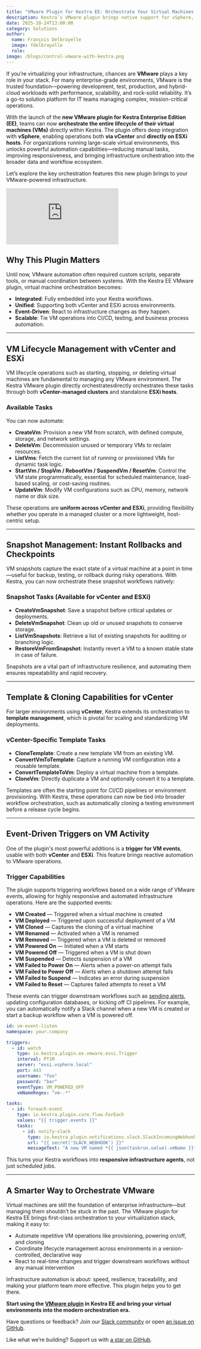 ```yaml
---
title: "VMware Plugin for Kestra EE: Orchestrate Your Virtual Machines with vSphere"
description: Kestra’s VMware plugin brings native support for vSphere, vCenter, and ESXi—automating VM lifecycle management, snapshots, templates, and event-based triggers.
date: 2025-10-24T13:00:00
category: Solutions
author:
  name: François Delbrayelle
  image: fdelbrayelle
  role: 
image: /blogs/control-vmware-with-kestra.png
---
```


If you’re virtualizing your infrastructure, chances are **VMware** plays a key role in your stack. For many enterprise-grade environments, VMware is the trusted foundation—powering development, test, production, and hybrid-cloud workloads with performance, scalability, and rock-solid reliability. It’s a go-to solution platform for IT teams managing complex, mission-critical operations.

With the launch of the **new VMware plugin for Kestra Enterprise Edition (EE)**, teams can now **orchestrate the entire lifecycle of their virtual machines (VMs)** directly within Kestra. The plugin offers deep integration with **vSphere**, enabling operations both **via vCenter** and **directly on ESXi hosts**. For organizations running large-scale virtual environments, this unlocks powerful automation capabilities—reducing manual tasks, improving responsiveness, and bringing infrastructure orchestration into the broader data and workflow ecosystem.

Let’s explore the key orchestration features this new plugin brings to your VMware-powered infrastructure.

<div class="video-container">
    <iframe src="https://www.youtube.com/embed/1lViTksjco8?si=gLoK6bc5NInNN0Mu" title="YouTube video player" frameborder="0" allow="accelerometer; autoplay; clipboard-write; encrypted-media; gyroscope; picture-in-picture; web-share" referrerpolicy="strict-origin-when-cross-origin" allowfullscreen></iframe>
</div>

## Why This Plugin Matters

Until now, VMware automation often required custom scripts, separate tools, or manual coordination between systems. With the Kestra EE VMware plugin, virtual machine orchestration becomes:

- **Integrated**: Fully embedded into your Kestra workflows.
- **Unified**: Supporting both vCenter and ESXi across environments.
- **Event-Driven**: React to infrastructure changes as they happen.
- **Scalable**: Tie VM operations into CI/CD, testing, and business process automation.

---

## VM Lifecycle Management with vCenter and ESXi

VM lifecycle operations such as starting, stopping, or deleting virtual machines are fundamental to managing any VMware environment. The Kestra VMware plugin directly orchestratesdirectly orchestrates these tasks through both **vCenter-managed clusters** and standalone **ESXi hosts**.

### Available Tasks

You can now automate:

- **CreateVm**: Provision a new VM from scratch, with defined compute, storage, and network settings.
- **DeleteVm**: Decommission unused or temporary VMs to reclaim resources.
- **ListVms**: Fetch the current list of running or provisioned VMs for dynamic task logic.
- **StartVm / StopVm / RebootVm / SuspendVm / ResetVm**: Control the VM state programmatically, essential for scheduled maintenance, load-based scaling, or cost-saving routines.
- **UpdateVm**: Modify VM configurations such as CPU, memory, network name or disk size.

These operations are **uniform across vCenter and ESXi**, providing flexibility whether you operate in a managed cluster or a more lightweight, host-centric setup.

---

## Snapshot Management: Instant Rollbacks and Checkpoints

VM snapshots capture the exact state of a virtual machine at a point in time—useful for backup, testing, or rollback during risky operations. With Kestra, you can now orchestrate these snapshot workflows natively:

### Snapshot Tasks (Available for vCenter and ESXi)

- **CreateVmSnapshot**: Save a snapshot before critical updates or deployments.
- **DeleteVmSnapshot**: Clean up old or unused snapshots to conserve storage.
- **ListVmSnapshots**: Retrieve a list of existing snapshots for auditing or branching logic.
- **RestoreVmFromSnapshot**: Instantly revert a VM to a known stable state in case of failure.

Snapshots are a vital part of infrastructure resilience, and automating them ensures repeatability and rapid recovery.

---

## Template & Cloning Capabilities for vCenter

For larger environments using **vCenter**, Kestra extends its orchestration to **template management**, which is pivotal for scaling and standardizing VM deployments.

### vCenter-Specific Template Tasks

- **CloneTemplate**: Create a new template VM from an existing VM.
- **ConvertVmToTemplate**: Capture a running VM configuration into a reusable template.
- **ConvertTemplateToVm**: Deploy a virtual machine from a template.
- **CloneVm**: Directly duplicate a VM and optionally convert it to a template.

Templates are often the starting point for CI/CD pipelines or environment provisioning. With Kestra, these operations can now be tied into broader workflow orchestration, such as automatically cloning a testing environment before a release cycle begins.

---

## Event-Driven Triggers on VM Activity

One of the plugin's most powerful additions is a **trigger for VM events**, usable with both **vCenter** and **ESXi**. This feature brings reactive automation to VMware operations.

### Trigger Capabilities

The plugin supports triggering workflows based on a wide range of VMware events, allowing for highly responsive and automated infrastructure operations. Here are the supported events:

- **VM Created** — Triggered when a virtual machine is created  
- **VM Deployed** — Triggered upon successful deployment of a VM  
- **VM Cloned** — Captures the cloning of a virtual machine  
- **VM Renamed** — Activated when a VM is renamed  
- **VM Removed** — Triggered when a VM is deleted or removed  
- **VM Powered On** — Initiated when a VM starts  
- **VM Powered Off** — Triggered when a VM is shut down  
- **VM Suspended** — Detects suspension of a VM  
- **VM Failed to Power On** — Alerts when a power-on attempt fails  
- **VM Failed to Power Off** — Alerts when a shutdown attempt fails  
- **VM Failed to Suspend** — Indicates an error during suspension  
- **VM Failed to Reset** — Captures failed attempts to reset a VM  

These events can trigger downstream workflows such as [sending alerts](https://kestra.io/docs/how-to-guides/alerting), updating configuration databases, or kicking off CI pipelines. For example, you can automatically notify a Slack channel when a new VM is created or start a backup workflow when a VM is powered off.

```yaml
id: vm-event-listen
namespace: your.company

triggers:
  - id: watch
    type: io.kestra.plugin.ee.vmware.esxi.Trigger
    interval: PT1M
    server: "exsi.vsphere.local"
    port: 443
    username: "foo"
    password: "bar"
    eventType: VM_POWERED_OFF
    vmNameRegex: "vm-.*"

tasks:
  - id: foreach-event
    type: io.kestra.plugin.core.flow.ForEach
    values: "{{ trigger.events }}"
    tasks:
      - id: notify-slack
        type: io.kestra.plugin.notifications.slack.SlackIncomingWebhook
        url: "{{ secret('SLACK_WEBHOOK') }}"
        messageText: "A new VM named *{{ json(taskrun.value).vmName }}* was created at {{ json(taskrun.value).timestamp }}."
```

This turns your Kestra workflows into **responsive infrastructure agents**, not just scheduled jobs.

---

## A Smarter Way to Orchestrate VMware

Virtual machines are still the foundation of enterprise infrastructure—but managing them shouldn’t be stuck in the past. The VMware plugin for Kestra EE brings first-class orchestration to your virtualization stack, making it easy to:

- Automate repetitive VM operations like provisioning, powering on/off, and cloning
- Coordinate lifecycle management across environments in a version-controlled, declarative way
- React to real-time changes and trigger downstream workflows without any manual intervention

Infrastructure automation is about: speed, resilience, traceability, and making your platform team more effective. This plugin helps you to get there.

**Start using the [VMware plugin](https://kestra.io/plugins/plugin-ee-vmware) in Kestra EE and bring your virtual environments into the modern orchestration era.**

Have questions or feedback? Join our [Slack community](https://kestra.io/slack) or open [an issue on GitHub](https://github.com/kestra-io/kestra).

Like what we’re building? Support us with [a star on GitHub](https://github.com/kestra-io/kestra).
